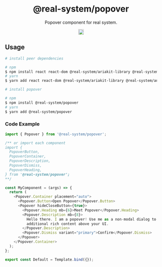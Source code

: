 <h1 align="center">@real-system/popover</h1>
<p align="center">Popover component for real system.</p>
<p align="center">
<a href="https://www.npmjs.com/package/@real-system/popover"><img src="https://badgen.net/npm/v/@real-system/popover?label=&icon=npm&color=blue" alt="npm version" height="18"/></a>
</p>

## Usage

```bash
# install peer dependencies

# npm
$ npm install react react-dom @real-system/ariakit-library @real-system/animation-library @real-system/elements-primitive @real-system/button @real-system/styling-library @real-system/theme-library @real-system/flex @real-system/typography @real-system/utils-library
# yarn
$ yarn add react react-dom @real-system/ariakit-library @real-system/animation-library @real-system/elements-primitive @real-system/button @real-system/styling-library @real-system/theme-library @real-system/flex @real-system/typography @real-system/utils-library

# install popover

# npm
$ npm install @real-system/popover
# yarn
$ yarn add @real-system/popover
```

### Code Example

```typescript
import { Popover } from '@real-system/popover';

/** or import each component
import {
  PopoverButton,
  PopoverContainer,
  PopoverDescription,
  PopoverDismiss,
  PopoverHeading,
} from '@real-system/popover';
**/

const MyComponent = (args) => {
  return (
    <Popover.Container placement="auto">
      <Popover.Button>Open Popover</Popover.Button>
      <Popover hideCloseButton={true}>
        <Popover.Heading mb={6}>Meet Popover</Popover.Heading>
        <Popover.Description mb={8}>
          Hello there. I am a popover! Use me as a non-modal dialog to display
          additional rich content above your UI.
        </Popover.Description>
        <Popover.Dismiss variant="primary">Confirm</Popover.Dismiss>
      </Popover>
    </Popover.Container>
  );
};

export const Default = Template.bind({});


```
